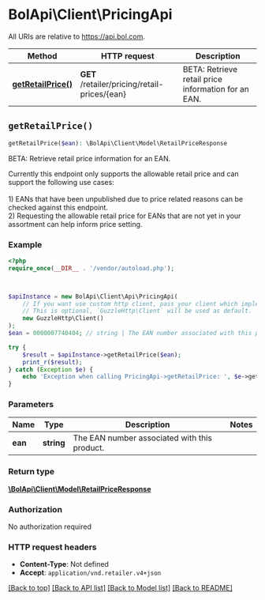# BolApi\Client\PricingApi

All URIs are relative to https://api.bol.com.

Method | HTTP request | Description
------------- | ------------- | -------------
[**getRetailPrice()**](PricingApi.md#getRetailPrice) | **GET** /retailer/pricing/retail-prices/{ean} | BETA: Retrieve retail price information for an EAN.


## `getRetailPrice()`

```php
getRetailPrice($ean): \BolApi\Client\Model\RetailPriceResponse
```

BETA: Retrieve retail price information for an EAN.

Currently this endpoint only supports the allowable retail price and can support the following use cases:<br /><br />                     1) EANs that have been unpublished due to price related reasons can be checked against this endpoint.<br />                     2) Requesting the allowable retail price for EANs that are not yet in your assortment can help inform price setting.

### Example

```php
<?php
require_once(__DIR__ . '/vendor/autoload.php');



$apiInstance = new BolApi\Client\Api\PricingApi(
    // If you want use custom http client, pass your client which implements `GuzzleHttp\ClientInterface`.
    // This is optional, `GuzzleHttp\Client` will be used as default.
    new GuzzleHttp\Client()
);
$ean = 0000007740404; // string | The EAN number associated with this product.

try {
    $result = $apiInstance->getRetailPrice($ean);
    print_r($result);
} catch (Exception $e) {
    echo 'Exception when calling PricingApi->getRetailPrice: ', $e->getMessage(), PHP_EOL;
}
```

### Parameters

Name | Type | Description  | Notes
------------- | ------------- | ------------- | -------------
 **ean** | **string**| The EAN number associated with this product. |

### Return type

[**\BolApi\Client\Model\RetailPriceResponse**](../Model/RetailPriceResponse.md)

### Authorization

No authorization required

### HTTP request headers

- **Content-Type**: Not defined
- **Accept**: `application/vnd.retailer.v4+json`

[[Back to top]](#) [[Back to API list]](../../README.md#endpoints)
[[Back to Model list]](../../README.md#models)
[[Back to README]](../../README.md)

